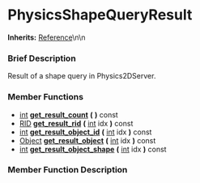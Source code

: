 #  PhysicsShapeQueryResult  
**Inherits:** [Reference](class_reference)\\n\\n
###  Brief Description  
Result of a shape query in Physics2DServer.

###  Member Functions 
  * [int](class_int)  **[get_result_count](#get_result_count)**  **(** **)** const
  * [RID](class_rid)  **[get_result_rid](#get_result_rid)**  **(** [int](class_int) idx  **)** const
  * [int](class_int)  **[get_result_object_id](#get_result_object_id)**  **(** [int](class_int) idx  **)** const
  * [Object](class_object)  **[get_result_object](#get_result_object)**  **(** [int](class_int) idx  **)** const
  * [int](class_int)  **[get_result_object_shape](#get_result_object_shape)**  **(** [int](class_int) idx  **)** const

###  Member Function Description  
